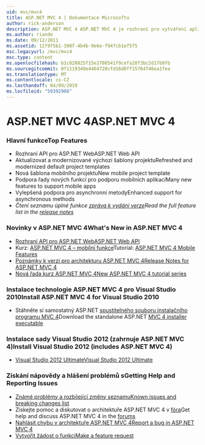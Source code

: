 ```yaml
---
uid: mvc/mvc4
title: ASP.NET MVC 4 | Dokumentace Microsoftu
author: rick-anderson
description: ASP.NET MVC 4 ASP.NET MVC 4 je rozhraní pro vytváření aplikací škálovatelná webů založené na standardech pomocí zavedených návrhových postupů a sílu AS...
ms.author: riande
ms.date: 09/12/2011
ms.assetid: 1279f5b1-390f-4b4b-9e6e-f947cb1ef5f5
msc.legacyurl: /mvc/mvc4
msc.type: content
ms.openlocfilehash: b1c828825f15e2708541f9cefa20f3bc2d17b9fb
ms.sourcegitcommit: 0f1119340e4464720cfd16d0ff15764746ea1fea
ms.translationtype: MT
ms.contentlocale: cs-CZ
ms.lasthandoff: 04/09/2019
ms.locfileid: "59392908"
---
```

# <a name="aspnet-mvc-4"></a><span data-ttu-id="cb4cf-103">ASP.NET MVC 4</span><span class="sxs-lookup"><span data-stu-id="cb4cf-103">ASP.NET MVC 4</span></span>

### <a name="top-features"></a><span data-ttu-id="cb4cf-104">Hlavní funkce</span><span class="sxs-lookup"><span data-stu-id="cb4cf-104">Top Features</span></span>

- <span data-ttu-id="cb4cf-105">Rozhraní API pro ASP.NET Web</span><span class="sxs-lookup"><span data-stu-id="cb4cf-105">ASP.NET Web API</span></span>
- <span data-ttu-id="cb4cf-106">Aktualizovat a modernizované výchozí šablony projektu</span><span class="sxs-lookup"><span data-stu-id="cb4cf-106">Refreshed and modernized default project templates</span></span>
- <span data-ttu-id="cb4cf-107">Nová šablona mobilního projektu</span><span class="sxs-lookup"><span data-stu-id="cb4cf-107">New mobile project template</span></span>
- <span data-ttu-id="cb4cf-108">Podpora řady nových funkcí pro podporu mobilních aplikací</span><span class="sxs-lookup"><span data-stu-id="cb4cf-108">Many new features to support mobile apps</span></span>
- <span data-ttu-id="cb4cf-109">Vylepšená podpora pro asynchronní metody</span><span class="sxs-lookup"><span data-stu-id="cb4cf-109">Enhanced support for asynchronous methods</span></span>
- *<span data-ttu-id="cb4cf-110">Čtení seznamu úplné funkce [zpráva k vydání verze](../whitepapers/mvc4-release-notes.md)</span><span class="sxs-lookup"><span data-stu-id="cb4cf-110">Read the full feature list in the [release notes](../whitepapers/mvc4-release-notes.md)</span></span>*


### <a name="whats-new-in-aspnet-mvc-4"></a><span data-ttu-id="cb4cf-111">Novinky v ASP.NET MVC 4</span><span class="sxs-lookup"><span data-stu-id="cb4cf-111">What's New in ASP.NET MVC 4</span></span>

- [<span data-ttu-id="cb4cf-112">Rozhraní API pro ASP.NET Web</span><span class="sxs-lookup"><span data-stu-id="cb4cf-112">ASP.NET Web API</span></span>](../web-api/index.md)
- <span data-ttu-id="cb4cf-113">Kurz: [ASP.NET MVC 4 – mobilní funkce](overview/older-versions/aspnet-mvc-4-mobile-features.md)</span><span class="sxs-lookup"><span data-stu-id="cb4cf-113">Tutorial: [ASP.NET MVC 4 Mobile Features](overview/older-versions/aspnet-mvc-4-mobile-features.md)</span></span>
- [<span data-ttu-id="cb4cf-114">Poznámky k verzi pro architekturu ASP.NET MVC 4</span><span class="sxs-lookup"><span data-stu-id="cb4cf-114">Release Notes for ASP.NET MVC 4</span></span>](../whitepapers/mvc4-release-notes.md)
- [<span data-ttu-id="cb4cf-115">Nová řada kurz ASP.NET MVC 4</span><span class="sxs-lookup"><span data-stu-id="cb4cf-115">New ASP.NET MVC 4 tutorial series</span></span>](overview/older-versions/getting-started-with-aspnet-mvc4/intro-to-aspnet-mvc-4.md)


### <a name="install-aspnet-mvc-4-for-visual-studio-2010"></a><span data-ttu-id="cb4cf-116">Instalace technologie ASP.NET MVC 4 pro Visual Studio 2010</span><span class="sxs-lookup"><span data-stu-id="cb4cf-116">Install ASP.NET MVC 4 for Visual Studio 2010</span></span>

- <span data-ttu-id="cb4cf-117">Stáhněte si samostatný ASP.NET [spustitelného souboru instalačního programu MVC 4](https://www.microsoft.com/download/details.aspx?id=30683)</span><span class="sxs-lookup"><span data-stu-id="cb4cf-117">Download the standalone ASP.NET [MVC 4 installer executable](https://www.microsoft.com/download/details.aspx?id=30683)</span></span>


### <a name="install-visual-studio-2012-includes-aspnet-mvc-4"></a><span data-ttu-id="cb4cf-118">Instalace sady Visual Studio 2012 (zahrnuje ASP.NET MVC 4)</span><span class="sxs-lookup"><span data-stu-id="cb4cf-118">Install Visual Studio 2012 (includes ASP.NET MVC 4)</span></span>

- [<span data-ttu-id="cb4cf-119">Visual Studio 2012 Ultimate</span><span class="sxs-lookup"><span data-stu-id="cb4cf-119">Visual Studio 2012 Ultimate</span></span>](https://go.microsoft.com/fwlink/?linkid=247148)


### <a name="getting-help-and-reporting-issues"></a><span data-ttu-id="cb4cf-120">Získání nápovědy a hlášení problémů s</span><span class="sxs-lookup"><span data-stu-id="cb4cf-120">Getting Help and Reporting Issues</span></span>

- [<span data-ttu-id="cb4cf-121">Známé problémy a rozbíjející změny seznamu</span><span class="sxs-lookup"><span data-stu-id="cb4cf-121">Known issues and breaking changes list</span></span>](../whitepapers/mvc4-release-notes.md#_Toc303253815)
- <span data-ttu-id="cb4cf-122">Získejte pomoc a diskutovat o architektuře ASP.NET MVC 4 v [fóra](https://forums.asp.net/1146.aspx)</span><span class="sxs-lookup"><span data-stu-id="cb4cf-122">Get help and discuss ASP.NET MVC 4 in the [forums](https://forums.asp.net/1146.aspx)</span></span>
- [<span data-ttu-id="cb4cf-123">Nahlásit chybu v architektuře ASP.NET MVC 4</span><span class="sxs-lookup"><span data-stu-id="cb4cf-123">Report a bug in ASP.NET MVC 4</span></span>](https://github.com/aspnet/AspNetWebStack/issues)
- [<span data-ttu-id="cb4cf-124">Vytvořit žádost o funkci</span><span class="sxs-lookup"><span data-stu-id="cb4cf-124">Make a feature request</span></span>](http://aspnet.uservoice.com/forums/41201-asp-net-mvc)
